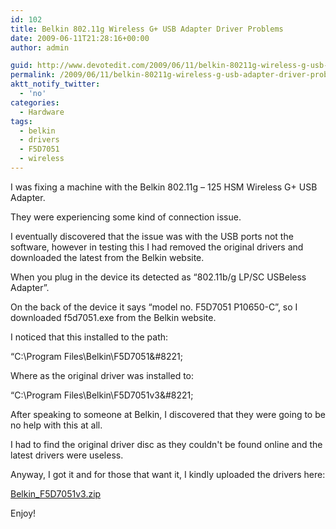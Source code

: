 ```yaml
---
id: 102
title: Belkin 802.11g Wireless G+ USB Adapter Driver Problems
date: 2009-06-11T21:28:16+00:00
author: admin

guid: http://www.devotedit.com/2009/06/11/belkin-80211g-wireless-g-usb-adapter-driver-problems/
permalink: /2009/06/11/belkin-80211g-wireless-g-usb-adapter-driver-problems/
aktt_notify_twitter:
  - 'no'
categories:
  - Hardware
tags:
  - belkin
  - drivers
  - F5D7051
  - wireless
---
```

I was fixing a machine with the Belkin 802.11g &#8211; 125 HSM Wireless G+ USB Adapter.

They were experiencing some kind of connection issue.

<!--more-->

I eventually discovered that the issue was with the USB ports not the software, however in testing this I had removed the original drivers and downloaded the latest from the Belkin website.

When you plug in the device its detected as &#8220;802.11b/g LP/SC USBeless Adapter&#8221;.

On the back of the device it says &#8220;model no. F5D7051 P10650-C&#8221;, so I downloaded f5d7051.exe from the Belkin website.

I noticed that this installed to the path:
  
&#8220;C:\Program Files\Belkin\F5D7051\&#8221;

Where as the original driver was installed to:
  
&#8220;C:\Program Files\Belkin\F5D7051v3\&#8221;

After speaking to someone at Belkin, I discovered that they were going to be no help with this at all.

I had to find the original driver disc as they couldn't be found online and the latest drivers were useless.

Anyway, I got it and for those that want it, I kindly uploaded the drivers here:

[Belkin_F5D7051v3.zip](http://www.megaupload.com/?d=CNY29KG1)

Enjoy!